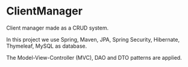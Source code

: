 # ClientManager
Client manager made as a CRUD system.

In this project we use Spring, Maven, JPA, Spring Security, Hibernate, Thymeleaf, MySQL as database.

The Model-View-Controller (MVC), DAO and DTO patterns are applied.
